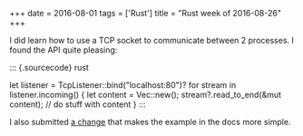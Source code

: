 +++
date = 2016-08-01
tags = ['Rust']
title = "Rust week of 2016-08-26"
+++

I did learn how to use a TCP socket to communicate between 2 processes.
I found the API quite pleasing:

::: {.sourcecode}
rust

let listener = TcpListener::bind(\"localhost:80\")? for stream in
listener.incoming() { let content = Vec::new();
stream?.read\_to\_end(&mut content); // do stuff with content }
:::

I also submitted [a change] that makes the example in the docs more
simple.

  [a change]: https://github.com/rust-lang/rust/pull/36134
